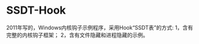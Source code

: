 SSDT-Hook
=======================
2011年写的，Windows内核钩子示例程序，采用Hook“SSDT表”的方式:
1，含有完整的内核钩子框架；
2，含有文件隐藏和进程隐藏的示例。
